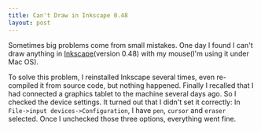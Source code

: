 ```yaml
---
title: Can't Draw in Inkscape 0.48
layout: post
---
```


Sometimes big problems come from small mistakes. One day I found I can't draw
anything in [Inkscape](http://inkscape.org)(version 0.48) with my mouse(I'm
using it under Mac OS). 

To solve this problem, I reinstalled Inkscape several times, even re-compiled
it from source code, but nothing happened. Finally I recalled that I had
connected a graphics tablet to the machine several days ago. So I checked the
device settings. It turned out that I didn't set it correctly: In `File->input
devices->Configuration`, I have `pen`, `cursor` and `eraser` selected. Once I
unchecked those three options, everything went fine.

